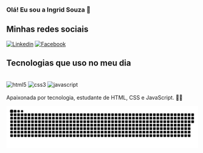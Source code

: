### Olá! Eu sou a Ingrid Souza 👋
<div align="center">
  
</div>
    
## Minhas redes sociais
[![Linkedin](https://img.shields.io/badge/LinkedIn-0077B5?style=for-the-badge&logo=linkedin&logoColor=white)](https://www.linkedin.com/in/ingrid-de-souza-silveira/)
[![Facebook](https://img.shields.io/badge/Facebook-1877F2?style=for-the-badge&logo=facebook&logoColor=white)](https://www.facebook.com/IngriidCtos/)

## Tecnologias que uso no meu dia
<div style="display: inline_block"><br/>
    <img align="center" alt="html5" src="https://img.shields.io/badge/HTML5-E34F26?style=for-the-badge&logo=html5&logoColor=white"/> 
     <img align="center" alt="css3" src="https://img.shields.io/badge/CSS3-1572B6?style=for-the-badge&logo=css3&logoColor=white"/> 
      <img align="center" alt="javascript" src="https://img.shields.io/badge/JavaScript-323330?style=for-the-badge&logo=javascript&logoColor=F7DF1E"/>
</div> <br/>
Apaixonada por tecnologia, estudante de HTML, CSS e JavaScript. 🙂🙃  

  ![Snake animation](https://github.com/IngridsSilveira/IngridsSilveira/blob/output/github-contribution-grid-snake.svg)
